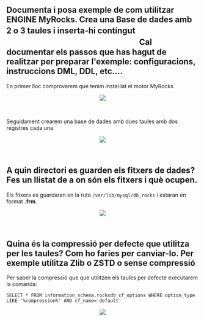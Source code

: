 ## Documenta i posa exemple de com utilitzar ENGINE MyRocks. Crea una Base de dades amb 2 o 3 taules i inserta-hi contingut ㅤㅤㅤㅤㅤㅤㅤㅤㅤㅤㅤㅤㅤㅤㅤㅤㅤㅤㅤㅤㅤㅤㅤㅤㅤㅤCal documentar els passos que has hagut de realitzar per preparar l'exemple: configuracions, instruccions DML, DDL, etc....


En primer lloc comprovarem que tenim instal·lat el motor MyRocks
<p align="center">
 <img src="https://user-images.githubusercontent.com/61474788/162014265-e0dac4d9-0632-4e5f-a946-e50b6f8b5691.png">
</p>
<br/>

Seguidament crearem una base de dades amb dues taules amb dos registres cada una

<p align="center">
 <img src="https://user-images.githubusercontent.com/61474788/162015218-312cdd0e-4cae-4d97-8477-cd6e015c6681.png">
</p>
<br/>

## A quin directori es guarden els fitxers de dades? Fes un llistat de a on són els fitxers i què ocupen.

Els fitxers es guardaran en la ruta ```/var/lib/mysql/db_rocks``` i estaran en format **.frm**.
<p align="center">
 <img src="https://user-images.githubusercontent.com/61474788/162015938-c8612d50-f361-4f2c-bf79-18bc9607707a.png">
</p>
<br/>

## Quina és la compressió per defecte que utilitza per les taules? Com ho faries per canviar-lo. Per exemple utilitza Zlib o ZSTD o sense compressió


Per saber la compressió que que utilitzen els taules per defecte executarem la comanda:

```SELECT * FROM information_schema.rocksdb_cf_options WHERE option_type LIKE '%compression%' AND cf_name='default'```
<p align="center">
 <img src="https://user-images.githubusercontent.com/61474788/162017197-bd0a2221-0dca-4166-8fa4-fb20d7eee841.png">
</p>
<br/>
